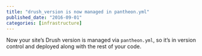 ```yaml
---
title: "drush_version is now managed in pantheon.yml"
published_date: "2016-09-01"
categories: [infrastructure]
---
```

Now your site’s Drush version is managed via `pantheon.yml`, so it’s in version control and deployed along with the rest of your code.
